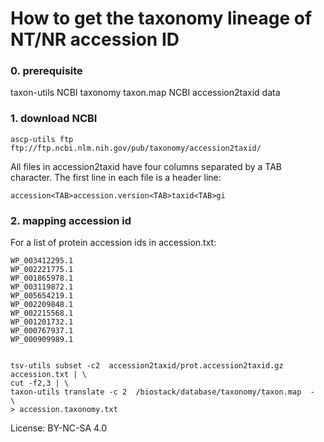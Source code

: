 # How to get the taxonomy lineage of NT/NR accession ID

### 0. prerequisite

taxon-utils
NCBI taxonomy taxon.map
NCBI accession2taxid data

### 1. download NCBI 

    ascp-utils ftp ftp://ftp.ncbi.nlm.nih.gov/pub/taxonomy/accession2taxid/

All files in accession2taxid have four columns separated by a TAB character. 
The first line in each file is a header line:


    accession<TAB>accession.version<TAB>taxid<TAB>gi


### 2. mapping accession id

For a list of protein accession ids in accession.txt:

    WP_003412295.1
    WP_002221775.1
    WP_001865978.1
    WP_003119872.1
    WP_005654219.1
    WP_002209848.1
    WP_002215568.1
    WP_001201732.1
    WP_000767937.1
    WP_000909989.1


    tsv-utils subset -c2  accession2taxid/prot.accession2taxid.gz accession.txt | \
    cut -f2,3 | \
    taxon-utils translate -c 2  /biostack/database/taxonomy/taxon.map  -  \
    > accession.taxonomy.txt


License: BY-NC-SA 4.0
